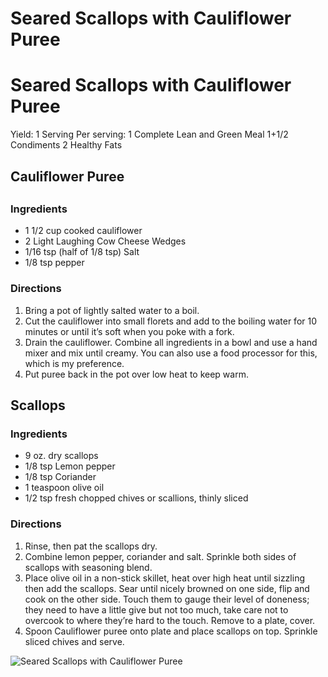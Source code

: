 # Seared Scallops with Cauliflower Puree



# Seared Scallops with Cauliflower Puree

Yield:
1 Serving
Per serving:
1 Complete Lean and Green Meal
1+1/2 Condiments 
2 Healthy Fats

## 

## Cauliflower Puree
## 

### Ingredients
* 1 1/2 cup cooked cauliflower 
* 2 Light Laughing Cow Cheese Wedges 
* 1/16 tsp (half of 1/8 tsp) Salt 
* 1/8 tsp pepper 

### Directions
1. Bring a pot of lightly salted water to a boil. 
2. Cut the cauliflower into small florets and add to the boiling water for 10 minutes or until it’s soft when you poke with a fork. 
3. Drain the cauliflower. Combine all ingredients in a bowl and use a hand mixer and mix until creamy. You can also use a food processor for this, which is my preference. 
4. Put puree back in the pot over low heat to keep warm.

## Scallops
### 

### Ingredients
* 9 oz. dry scallops 
* 1/8 tsp Lemon pepper 
* 1/8 tsp Coriander 
* 1 teaspoon olive oil 
* 1/2 tsp fresh chopped chives or scallions, thinly sliced 

### Directions

1. Rinse, then pat the scallops dry. 
2. Combine lemon pepper, coriander and salt. Sprinkle both sides of scallops with seasoning blend. 
3. Place olive oil in a non-stick skillet, heat over high heat until sizzling then add the scallops. Sear until nicely browned on one side, flip and cook on the other side. Touch them to gauge their level of doneness; they need to have a little give but not too much, take care not to overcook to where they’re hard to the touch. Remove to a plate, cover.
4. Spoon Cauliflower puree onto plate and place scallops on top. Sprinkle sliced chives and serve.

![Seared Scallops with Cauliflower Puree](images/Seared%20Scallops%20with%20Cauliflower%20Puree.png)

